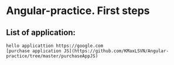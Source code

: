 # **Angular**-practice. First steps
## List of application:
```
hello applicattion https://google.com
[purchase application JS](https://github.com/KMaxLSVN/Angular-practice/tree/master/purchaseAppJS)
```
